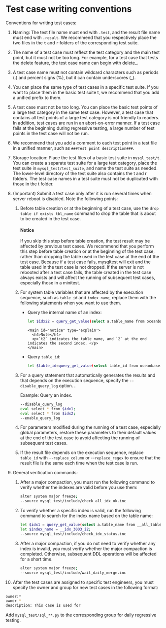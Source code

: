 # Test case writing conventions

Conventions for writing test cases:

1. Naming: The test file name must end with `.test`, and the result file name must end with `.result`. We recommend that you respectively place the two files in the `t` and `r` folders of the corresponding test suite. 

2. The name of a test case must reflect the test category and the main test point, but it must not be too long. For example, for a test case that tests the delete feature, the test case name can begin with delete_. 

3. A test case name must not contain wildcard characters such as periods (.) and percent signs (%), but it can contain underscores (_). 

4. You can place the same type of test cases in a specific test suite. If you want to place them in the basic test suite t, we recommend that you add a unified prefix to them. 

5. A test case must not be too long. You can place the basic test points of a large test category in the same test case. However, a test case that contains all test points of a large test category is not friendly to readers. In addition, test cases are run in an abort-on-error manner. If a test case fails at the beginning during regressive testing, a large number of test points in the test case will not be run. 

6. We recommend that you add a comment to each test point in a test file in a unified manner, such as `###Test point description###`. 

7. Storage location: Place the test files of a basic test suite in `mysql_test/t`. You can create a separate test suite for a large test category, place the test suite in `mysql_test/test_suite`, and name the test suite as needed. The lower-level directory of the test suite also contains the t and r folders. The test case names in a test suite must not be duplicated with those in the t folder. 

8. (Important) Submit a test case only after it is run several times when server reboot is disabled. Note the following points:

   1. Before table creation or at the beginning of a test case, use the `drop table if exists tbl_name` command to drop the table that is about to be created in the test case. 

        <main id="notice" type='notice'>
          <h4>Notice</h4>
          <p>If you skip this step before table creation, the test result may be affected by previous test cases. We recommend that you perform this step before table creation or at the beginning of the test case, rather than dropping the table used in the test case at the end of the test case. Because if a test case fails, mysqltest will exit and the table used in the test case is not dropped. If the server is not rebooted after a test case fails, the table created in the test case always exists and will affect the running of subsequent test cases, especially those in a minitest. </p>
        </main>

   2. For system table variables that are affected by the execution sequence, such as `table_id` and `index_name`, replace them with the following statements when you want to use them.

      * Query the internal name of an index:

         ```bash
         let $idx22 = query_get_value(select a.table_name from oceanbase.__all_table as a inner join (select * from oceanbase.__all_table where table_name='t2') b on a.data_table_id=b.table_id order by a.table_name, table_name, 2);
         ```

            <main id="notice" type='explain'>
              <h4>Note</h4>
              <p>`t2` indicates the table name, and `2` at the end indicates the second index. </p>
            </main>

      * Query `table_id`:

         ```bash
         let $table_id=query_get_value(select table_id from oceanbase.__all_table where table_name='gv$election_info',table_id,1);
         ```

   3. For a query statement that automatically generates the results and that depends on the execution sequence, specify the `--disable_query_log` option. . 

      Example: Query an index.

      ```bash
      --disable_query_log
      eval select * from $idx1;
      eval select * from $idx2;
      --enable_query_log
      ```

   4. For parameters modified during the running of a test case, especially global parameters, restore these parameters to their default values at the end of the test case to avoid affecting the running of subsequent test cases. 

   5. If the result file depends on the execution sequence, replace `table_id` with `--replace_column` or --`replace_regex` to ensure that the result file is the same each time when the test case is run. 

9. General verification commands:

   1. After a major compaction, you must run the following command to verify whether the indexes are valid before you use them:

      ```bash
      alter system major freeze;
      --source mysql_test/include/check_all_idx_ok.inc
      ```

   2. To verify whether a specific index is valid, run the following command to search for the index name based on the table name:

      ```bash
      let $idx1 = query_get_value(select a.table_name from __all_table as a inner join (select * from __all_table where table_name='t1') b on a.data_table_id=b.table_id, table_name, 1);
      let $index_name = __idx_3003_i2;
      --source mysql_test/include/check_idx_status.inc
      ```

   3. After a major compaction, if you do not need to verify whether any index is invalid, you must verify whether the major compaction is completed. Otherwise, subsequent DDL operations will be affected for a short time. 

      ```bash
      alter system major freeze;
      --source mysql_test/include/wait_daily_merge.inc
      ```

10. After the test cases are assigned to specific test engineers, you must specify the owner and group for new test cases in the following format:

   ```bash
   owner:*
   owner *
   description: This case is used for
   ```

   Add `mysql_test/sql_**.py` to the corresponding group for daily regressive testing. 

